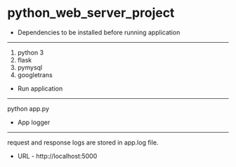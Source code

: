 # python_web_server_project

* Dependencies to be installed before running application
---------------------------------------------------------
1. python 3
2. flask
3. pymysql
4. googletrans

* Run application
-----------------
python app.py

* App logger
------------
request and response logs are stored in app.log file.

* URL - http://localhost:5000
